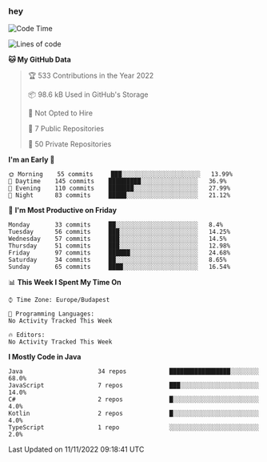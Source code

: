 ### hey

<!--START_SECTION:waka-->
![Code Time](http://img.shields.io/badge/Code%20Time-801%20hrs%2035%20mins-blue)

![Lines of code](https://img.shields.io/badge/From%20Hello%20World%20I%27ve%20Written-481%20Thousand%20lines%20of%20code-blue)

**🐱 My GitHub Data** 

> 🏆 533 Contributions in the Year 2022
 > 
> 📦 98.6 kB Used in GitHub's Storage 
 > 
> 🚫 Not Opted to Hire
 > 
> 📜 7 Public Repositories 
 > 
> 🔑 50 Private Repositories  
 > 
**I'm an Early 🐤** 

```text
🌞 Morning    55 commits     ███░░░░░░░░░░░░░░░░░░░░░░   13.99% 
🌆 Daytime    145 commits    █████████░░░░░░░░░░░░░░░░   36.9% 
🌃 Evening    110 commits    ███████░░░░░░░░░░░░░░░░░░   27.99% 
🌙 Night      83 commits     █████░░░░░░░░░░░░░░░░░░░░   21.12%

```
📅 **I'm Most Productive on Friday** 

```text
Monday       33 commits     ██░░░░░░░░░░░░░░░░░░░░░░░   8.4% 
Tuesday      56 commits     ███░░░░░░░░░░░░░░░░░░░░░░   14.25% 
Wednesday    57 commits     ███░░░░░░░░░░░░░░░░░░░░░░   14.5% 
Thursday     51 commits     ███░░░░░░░░░░░░░░░░░░░░░░   12.98% 
Friday       97 commits     ██████░░░░░░░░░░░░░░░░░░░   24.68% 
Saturday     34 commits     ██░░░░░░░░░░░░░░░░░░░░░░░   8.65% 
Sunday       65 commits     ████░░░░░░░░░░░░░░░░░░░░░   16.54%

```


📊 **This Week I Spent My Time On** 

```text
⌚︎ Time Zone: Europe/Budapest

💬 Programming Languages: 
No Activity Tracked This Week

🔥 Editors: 
No Activity Tracked This Week

```

**I Mostly Code in Java** 

```text
Java                     34 repos            █████████████████░░░░░░░░   68.0% 
JavaScript               7 repos             ███░░░░░░░░░░░░░░░░░░░░░░   14.0% 
C#                       2 repos             █░░░░░░░░░░░░░░░░░░░░░░░░   4.0% 
Kotlin                   2 repos             █░░░░░░░░░░░░░░░░░░░░░░░░   4.0% 
TypeScript               1 repo              ░░░░░░░░░░░░░░░░░░░░░░░░░   2.0%

```



 Last Updated on 11/11/2022 09:18:41 UTC
<!--END_SECTION:waka-->
